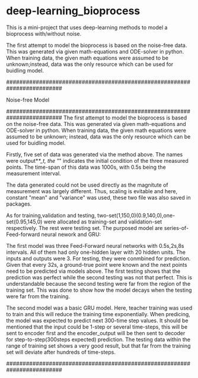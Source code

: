 # deep-learning_bioprocess
This is a mini-project that uses deep-learning methods to model a bioprocess with/without noise.

  
The first attempt to model the bioprocess is based on the noise-free data. This was generated via given math-equations and ODE-solver in python. 
When training data, the given math equations were assumed to be unknown;instead, data was the only resource which can be used for buidling model.

#########################################################################

Noise-free Model

#########################################################################
The first attempt to model the bioprocess is based on the noise-free data. This was generated via given math-equations and ODE-solver in python. 
When training data, the given math equations were assumed to be unknown; instead, data was the only resource which can be used for buidling model.

Firstly, five set of data was generated via the method above. The names were output*_*_*_t, the "*" indicates the initial condition of the three measured points.
The time-span of this data was 1000s, with 0.5s being the measurement interval. 

The data generated could not be used directly as the magnitute of measurement was largely different. 
Thus, scaling is evitable and here, constant "mean" and "variance" was used, these two file was also saved in packages. 

As for training,validation and testing, two-set(1,150,0)(0.9,140,0),one-set(0.95,145,0) were allocated as training-set and validation-set respectively. The rest were testing set.
The purposed model are series-of-Feed-forward neural nework and GRU:

The first model was three Feed-Forward neural networks with 0.5s,2s,8s intervals. All of them had only one-hidden layer with 20 hidden units. The inputs and outputs were 3.
For testing, they were conmbined for prediction. Given that every 32s, a ground-true point were known and the next points need to be predicted via models above. 
The first testing shows that the prediction was perfect while the second testing was not that perfect. This is understandable because the second testing were far from the
region of the training set. This was done to show how the model decays when the testing were far from the training. 

The second model was a basic GRU model. Here, teacher training was used to train and this will reduce the training time exponentially. 
When predicing, the model was expected to predict next 300-time step values. It should be mentioned that the input could be 1-step or several time-steps, this will be 
sent to encoder first and the encoder_output will be then sent to decoder for step-to-step(300steps expected) prediction. 
The testing data within the range of training set shows a very good result, but that far from the training set will deviate after hundreds of time-steps.

#########################################################################
